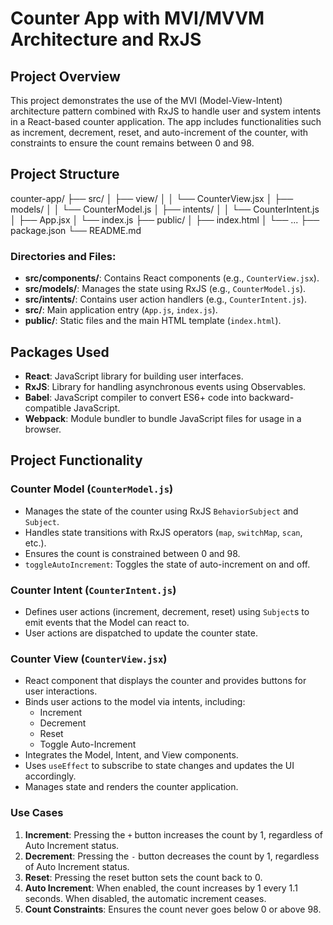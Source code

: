 # Counter App with MVI/MVVM Architecture and RxJS

## Project Overview

This project demonstrates the use of the MVI (Model-View-Intent) architecture pattern combined with RxJS to handle user and system intents in a React-based counter application. The app includes functionalities such as increment, decrement, reset, and auto-increment of the counter, with constraints to ensure the count remains between 0 and 98.

## Project Structure

counter-app/
├── src/
│   ├── view/
│   │   └── CounterView.jsx
│   ├── models/
│   │   └── CounterModel.js
│   ├── intents/
│   │   └── CounterIntent.js
│   ├── App.jsx
│   └── index.js
├── public/
│   ├── index.html
│   └── ...
├── package.json
└── README.md



### Directories and Files:
- **src/components/**: Contains React components (e.g., `CounterView.jsx`).
- **src/models/**: Manages the state using RxJS (e.g., `CounterModel.js`).
- **src/intents/**: Contains user action handlers (e.g., `CounterIntent.js`).
- **src/**: Main application entry (`App.js`, `index.js`).
- **public/**: Static files and the main HTML template (`index.html`).

## Packages Used

- **React**: JavaScript library for building user interfaces.
- **RxJS**: Library for handling asynchronous events using Observables.
- **Babel**: JavaScript compiler to convert ES6+ code into backward-compatible JavaScript.
- **Webpack**: Module bundler to bundle JavaScript files for usage in a browser.

## Project Functionality

### Counter Model (`CounterModel.js`)

- Manages the state of the counter using RxJS `BehaviorSubject` and `Subject`.
- Handles state transitions with RxJS operators (`map`, `switchMap`, `scan`, etc.).
- Ensures the count is constrained between 0 and 98.
- `toggleAutoIncrement`: Toggles the state of auto-increment on and off.

### Counter Intent (`CounterIntent.js`)

- Defines user actions (increment, decrement, reset) using `Subject`s to emit events that the Model can react to.
- User actions are dispatched to update the counter state.

### Counter View (`CounterView.jsx`)

- React component that displays the counter and provides buttons for user interactions.
- Binds user actions to the model via intents, including:
  - Increment
  - Decrement
  - Reset
  - Toggle Auto-Increment
- Integrates the Model, Intent, and View components.
- Uses `useEffect` to subscribe to state changes and updates the UI accordingly.
- Manages state and renders the counter application.

### Use Cases

1. **Increment**: Pressing the `+` button increases the count by 1, regardless of Auto Increment status.
2. **Decrement**: Pressing the `-` button decreases the count by 1, regardless of Auto Increment status.
3. **Reset**: Pressing the reset button sets the count back to 0.
4. **Auto Increment**: When enabled, the count increases by 1 every 1.1 seconds. When disabled, the automatic increment ceases.
5. **Count Constraints**: Ensures the count never goes below 0 or above 98.

